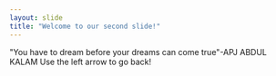 ```yaml
---
layout: slide
title: "Welcome to our second slide!"
---
```

"You have to dream before your dreams can come true"-APJ ABDUL KALAM
Use the left arrow to go back!
